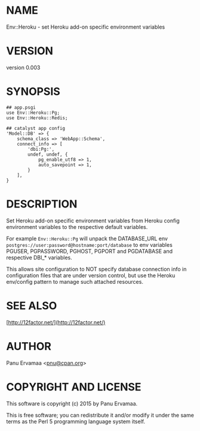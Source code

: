 # NAME

Env::Heroku - set Heroku add-on specific environment variables

# VERSION

version 0.003

# SYNOPSIS

    ## app.psgi
    use Env::Heroku::Pg;
    use Env::Heroku::Redis;

    ## catalyst app config
    'Model::DB' => {
        schema_class => 'WebApp::Schema',
        connect_info => [
            'dbi:Pg:',
            undef, undef, {
                pg_enable_utf8 => 1,
                auto_savepoint => 1,
            }
        ],
    }

# DESCRIPTION

Set Heroku add-on specific environment variables from Heroku
config environment variables to the respective default variables.

For example `Env::Heroku::Pg` will unpack the DATABASE\_URL env
`postgres://user:password@hostname:port/database` to env variables
PGUSER, PGPASSWORD, PGHOST, PGPORT and PGDATABASE and respective DBI\_\*
variables.

This allows site configuration to NOT specify database connection info
in configuration files that are under version control, but use the Heroku
env/config pattern to manage such attached resources.

# SEE ALSO

[http://12factor.net/](http://12factor.net/)

# AUTHOR

Panu Ervamaa &lt;pnu@cpan.org>

# COPYRIGHT AND LICENSE

This software is copyright (c) 2015 by Panu Ervamaa.

This is free software; you can redistribute it and/or modify it under
the same terms as the Perl 5 programming language system itself.
